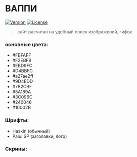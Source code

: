 # ВАППИ

[![Version](https://img.shields.io/badge/version-1.0.0-blue.svg)](https://github.com/your-username/your-app)
[![License](https://img.shields.io/badge/license-MIT-green.svg)](https://opensource.org/licenses/MIT)

> сайт расчитан на удобный поиск изображений, гифок

### основные цвета:
- #FBFAFF
- #F2EBFB
- #EBD9FC
- #D4BBFC
- #a27ae2ff
- #9D4EDD
- #7B2CBF
- #5A189A
- #3C096C
- #240046
- #10002B

### Шрифты:
- Haskin (обычный)
- Palui SP (заголовки, лого)

### Скрины:

